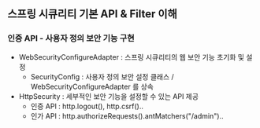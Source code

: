 ## 스프링 시큐리티 기본 API & Filter 이해
### 인증 API - 사용자 정의 보안 기능 구현
- WebSecurityConfigureAdapter : 스프링 시큐리티의 웹 보안 기능 초기화 및 설정
  - SecurityConfig : 사용자 정의 보안 설정 클래스 / WebSecurityConfigureAdapter 를 상속 
- HttpSecurity : 세부적인 보안 기능을 설정할 수 있는 API 제공
  - 인증 API : http.logout(), http.csrf()..
  - 인가 API : http.authorizeRequests().antMatchers("/admin")..